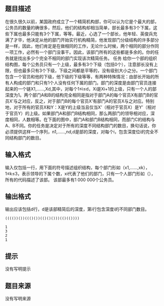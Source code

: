 


## 题目描述
在很久很久以前，某国政府成立了一个精简机构部，你可以认为它是个最大的部，公务员的数量的确很多，然后，他们的结构却相当简单，部长最多有3个下属，这些下属也最多只能有3个下属，等等。最近，心选了一个部长，他年轻、英俊兵充满了才华，他决定从他的部门开始实行机构精简，他发现部门分级结构的许多部分是一样，因此，他们肯定是在做相同的工作，无论什么时候，两个相同的部分作同一项工作，必然有一个部门没事干。因此，该部门所有的这些都是多余的。你的任务就是找出多少个完全不相同的部门实现该次精简任务。 任务 给你一个部的组织结构图，每个公务员只有一个上级，最多有3个下级（包括0个），注意部长没有上限，但也最多只有3个下级，下级之间都是平等的，没有级别大小之分。一个部门包含一个官员和他的下级，他下级的下级等等，有两种特殊情况：由部长开始的所有人构成的部门和只有1个人没有任何下属的部门。部门的深度是由部门官员连接起来的一个链X1,……,Xd,其中，对每个1≤i≤d，Xi是Xi+1的上级，只有一个人的部深度为1。两个部门A和B的结构完全相同是指对于部门A的每个官员X有部门B的官员X’与之对应，反之，对于部门B的每个官员X’有部门A的官员X与之对应。特别地，对于所有的官员X和Y：X是Y的上级当且仅当X’（相对于官员X）是Y’（相对于官员Y）的上级。如果部门A和部门B结构相同，那么两部门的领导相对应，深度相同，人数相等。在下面的图中，部门A和部门B结构相同，而部门C的结构与A、B不同。你的任务是决定对于所有的深度不同结构部门的数目，换句话说，你必须提供这样一个序列，n1,……,nd,d是部的深度，对每个i，包含深度位i的完全不同结构部门的数目。 
## 输入格式
输入仅包括一行，用下面的符号描述组织结构，每个部门形如（x1,……,xk），1≤k≤3，表示领导的下属个数，xi代表了他们的部门，只有一个人部门形如（），所有的代码描述了该部。
该部最多有1 000 000个公务员。
## 输出格式
输出应该包括d行，d是该部精简后的深度，第i行包含深度i的不同部门数目。

```input1
(((())())((()())(()()()))(()(())))

```
```output1
1
3
2
1
```

## 提示
没有写明提示
## 题目来源
没有写明来源


